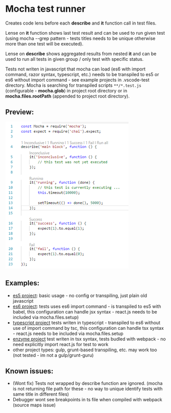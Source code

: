 # Mocha test runner 

Creates code lens before each **describe** and **it** function call in test files.

Lense on **it** function shows last test result and can be used to run given test (using mocha --grep pattern - tests titles needs to be unique otherwise more than one test will be executed).

Lense on **describe** shows aggregated results from nested **it** and can be used to run all tests in given group / only test with specific status.

Tests not writen in javascript that mocha can load (es6 with import command, razor syntax, typescript, etc.) needs to be transpiled to es5 or es6 without import command - see example projects in .vscode-test directory. Mocha is searching for transpiled scripts ```**/*.test.js``` (configurable - **mocha.glob**) in project root directory or in **mocha.files.rootPath** (appended to project root directory).

## Preview:

![preview](./images/preview.png)

## Examples:
- [es5 project](.vscode-test/es5-project): basic usage - no config or transpiling, just plain old javascript
- [es6 project](.vscode-test/es6-project): tests uses es6 import command - is transpiled to es5 with babel, this configuration can handle jsx syntax - react.js needs to be included via mocha.files.setup)
- [typescript project](.vscode-test/ts-project) tests writen in typescript - transpiled to es6 without use of import command by tsc, this configuration can handle tsx syntax - react.js needs to be included via mocha.files.setup
- [enzyme project](.vscode-test/enzyme-project) test writen in tsx syntax, tests budled with webpack - no need explicitly import react.js for test to work
- other project types: gulp, grunt-based transpiling, etc. may work too (not tested - im not a gulp/grunt-guru)

## Known issues:
- (Wont fix) Tests not wrapped by describe function are ignored. (mocha is not returning file path for these - no way to unique identify tests with same title in different files)
- Debugger wont see breakpoints in ts file when compiled with webpack (source maps issue)
